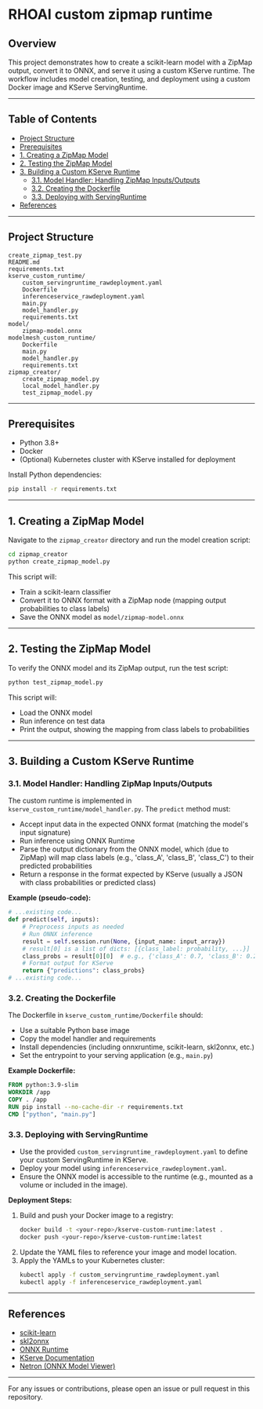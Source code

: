 # RHOAI custom zipmap runtime

## Overview
This project demonstrates how to create a scikit-learn model with a ZipMap output, convert it to ONNX, and serve it using a custom KServe runtime. The workflow includes model creation, testing, and deployment using a custom Docker image and KServe ServingRuntime.

---

## Table of Contents
- [Project Structure](#project-structure)
- [Prerequisites](#prerequisites)
- [1. Creating a ZipMap Model](#1-creating-a-zipmap-model)
- [2. Testing the ZipMap Model](#2-testing-the-zipmap-model)
- [3. Building a Custom KServe Runtime](#3-building-a-custom-kserve-runtime)
  - [3.1. Model Handler: Handling ZipMap Inputs/Outputs](#31-model-handler-handling-zipmap-inputsoutputs)
  - [3.2. Creating the Dockerfile](#32-creating-the-dockerfile)
  - [3.3. Deploying with ServingRuntime](#33-deploying-with-servingruntime)
- [References](#references)

---

## Project Structure
```
create_zipmap_test.py
README.md
requirements.txt
kserve_custom_runtime/
    custom_servingruntime_rawdeployment.yaml
    Dockerfile
    inferenceservice_rawdeployment.yaml
    main.py
    model_handler.py
    requirements.txt
model/
    zipmap-model.onnx
modelmesh_custom_runtime/
    Dockerfile
    main.py
    model_handler.py
    requirements.txt
zipmap_creator/
    create_zipmap_model.py
    local_model_handler.py
    test_zipmap_model.py
```

---

## Prerequisites
- Python 3.8+
- Docker
- (Optional) Kubernetes cluster with KServe installed for deployment

Install Python dependencies:
```bash
pip install -r requirements.txt
```

---

## 1. Creating a ZipMap Model

Navigate to the `zipmap_creator` directory and run the model creation script:

```bash
cd zipmap_creator
python create_zipmap_model.py
```

This script will:
- Train a scikit-learn classifier
- Convert it to ONNX format with a ZipMap node (mapping output probabilities to class labels)
- Save the ONNX model as `model/zipmap-model.onnx`

---

## 2. Testing the ZipMap Model

To verify the ONNX model and its ZipMap output, run the test script:

```bash
python test_zipmap_model.py
```

This script will:
- Load the ONNX model
- Run inference on test data
- Print the output, showing the mapping from class labels to probabilities

---

## 3. Building a Custom KServe Runtime

### 3.1. Model Handler: Handling ZipMap Inputs/Outputs

The custom runtime is implemented in `kserve_custom_runtime/model_handler.py`. The `predict` method must:
- Accept input data in the expected ONNX format (matching the model's input signature)
- Run inference using ONNX Runtime
- Parse the output dictionary from the ONNX model, which (due to ZipMap) will map class labels (e.g., 'class_A', 'class_B', 'class_C') to their predicted probabilities
- Return a response in the format expected by KServe (usually a JSON with class probabilities or predicted class)

**Example (pseudo-code):**
```python
# ...existing code...
def predict(self, inputs):
    # Preprocess inputs as needed
    # Run ONNX inference
    result = self.session.run(None, {input_name: input_array})
    # result[0] is a list of dicts: [{class_label: probability, ...}]
    class_probs = result[0][0]  # e.g., {'class_A': 0.7, 'class_B': 0.2, 'class_C': 0.1}
    # Format output for KServe
    return {"predictions": class_probs}
# ...existing code...
```

### 3.2. Creating the Dockerfile

The Dockerfile in `kserve_custom_runtime/Dockerfile` should:
- Use a suitable Python base image
- Copy the model handler and requirements
- Install dependencies (including onnxruntime, scikit-learn, skl2onnx, etc.)
- Set the entrypoint to your serving application (e.g., `main.py`)

**Example Dockerfile:**
```dockerfile
FROM python:3.9-slim
WORKDIR /app
COPY . /app
RUN pip install --no-cache-dir -r requirements.txt
CMD ["python", "main.py"]
```

### 3.3. Deploying with ServingRuntime

- Use the provided `custom_servingruntime_rawdeployment.yaml` to define your custom ServingRuntime in KServe.
- Deploy your model using `inferenceservice_rawdeployment.yaml`.
- Ensure the ONNX model is accessible to the runtime (e.g., mounted as a volume or included in the image).

**Deployment Steps:**
1. Build and push your Docker image to a registry:
   ```bash
   docker build -t <your-repo>/kserve-custom-runtime:latest .
   docker push <your-repo>/kserve-custom-runtime:latest
   ```
2. Update the YAML files to reference your image and model location.
3. Apply the YAMLs to your Kubernetes cluster:
   ```bash
   kubectl apply -f custom_servingruntime_rawdeployment.yaml
   kubectl apply -f inferenceservice_rawdeployment.yaml
   ```

---

## References
- [scikit-learn](https://scikit-learn.org/)
- [skl2onnx](https://github.com/onnx/sklearn-onnx)
- [ONNX Runtime](https://onnxruntime.ai/)
- [KServe Documentation](https://kserve.github.io/)
- [Netron (ONNX Model Viewer)](https://netron.app/)

---

For any issues or contributions, please open an issue or pull request in this repository.
